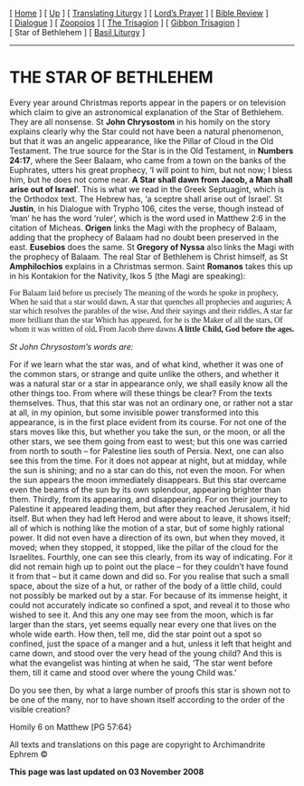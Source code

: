 \[ [Home](index.md) \] \[ [Up](obiter_scripta.md) \] \[ [Translating Liturgy](translating_liturgy.md) \] \[ [Lord’s Prayer](lord%27s_prayer.md) \] \[ [Bible Review](bible_review.md) \] \[ [Dialogue](dialogue.md) \] \[ [Zoopoios](zoopoios.md) \] \[ [The Trisagion](the_trisagion.md) \] \[ [Gibbon Trisagion](gibbon_trisagion.md) \] \[ Star of Bethlehem \] \[ [Basil Liturgy](basil_liturgy.md) \]

****

THE STAR OF BETHLEHEM
=====================

Every year around Christmas reports appear in the papers or on television which claim to give an astronomical explanation of the Star of Bethlehem. They are all nonsense. St **John Chrysostom** in his homily on the story explains clearly why the Star could not have been a natural phenomenon, but that it was an angelic appearance, like the Pillar of Cloud in the Old Testament. The true source for the Star is in the Old Testament, in **Numbers 24:17**, where the Seer Balaam, who came from a town on the banks of the Euphrates, utters his great prophecy, ‘I will point to him, but not now; I bless him, but he does not come near. **A Star shall dawn from Jacob, a Man shall arise out of Israel**’. This is what we read in the Greek Septuagint, which is the Orthodox text. The Hebrew has, ‘a sceptre shall arise out of Israel’. St **Justin**, in his Dialogue with Trypho 106, cites the verse, though instead of ‘man’ he has the word ‘ruler’, which is the word used in Matthew 2:6 in the citation of Micheas. **Origen** links the Magi with the prophecy of Balaam, adding that the prophecy of Balaam had no doubt been preserved in the east. **Eusebios** does the same. St **Gregory of Nyssa** also links the Magi with the prophecy of Balaam. The real Star of Bethlehem is Christ himself, as St **Amphilochios** explains in a Christmas sermon. Saint **Romanos** takes this up in his Kontakion for the Nativity, Ikos 5 (the Magi are speaking):

<span style="font-family:&quot;Book Antiqua&quot;">For Balaam laid before us precisely
The meaning of the words he spoke in prophecy,
When he said that a star would dawn,
A star that quenches all prophecies and auguries;
A star which resolves the parables of the wise,
And their sayings and their riddles,
A star far more brilliant than the star
Which has appeared, for he is the Maker of all the stars,
Of whom it was written of old, From Jacob there dawns</span>**<span style="font-family:&quot;Book Antiqua&quot;">
A little Child, God before the ages.</span>**

*St John Chrysostom’s words are:*

For if we learn what the star was, and of what kind, whether it was one of the common stars, or strange and quite unlike the others, and whether it was a natural star or a star in appearance only, we shall easily know all the other things too. From where will these things be clear? From the texts themselves. Thus, that this star was not an ordinary one, or rather not a star at all, in my opinion, but some invisible power transformed into this appearance, is in the first place evident from its course. For not one of the stars moves like this, but whether you take the sun, or the moon, or all the other stars, we see them going from east to west; but this one was carried from north to south – for Palestine lies south of Persia. Next, one can also see this from the time. For it does not appear at night, but at midday, while the sun is shining; and no a star can do this, not even the moon. For when the sun appears the moon immediately disappears. But this star overcame even the beams of the sun by its own splendour, appearing brighter than them. Thirdly, from its appearing, and disappearing. For on their journey to Palestine it appeared leading them, but after they reached Jerusalem, it hid itself. But when they had left Herod and were about to leave, it shows itself; all of which is nothing like the motion of a star, but of some highly rational power. It did not even have a direction of its own, but when they moved, it moved; when they stopped, it stopped, like the pillar of the cloud for the Israelites. Fourthly, one can see this clearly, from its way of indicating. For it did not remain high up to point out the place – for they couldn’t have found it from that – but it came down and did so. For you realise that such a small space, about the size of a hut, or rather of the body of a little child, could not possibly be marked out by a star. For because of its immense height, it could not accurately indicate so confined a spot, and reveal it to those who wished to see it. And this any one may see from the moon, which is far larger than the stars, yet seems equally near every one that lives on the whole wide earth. How then, tell me, did the star point out a spot so confined, just the space of a manger and a hut, unless it left that height and came down, and stood over the very head of the young child? And this is what the evangelist was hinting at when he said, ‘The star went before them, till it came and stood over where the young Child was.’

Do you see then, by what a large number of proofs this star is shown not to be one of the many, nor to have shown itself according to the order of the visible creation?

Homily 6 on Matthew \[PG 57:64}

All texts and translations on this page are copyright to
Archimandrite Ephrem ©

**This page was last updated on 03 November 2008**
